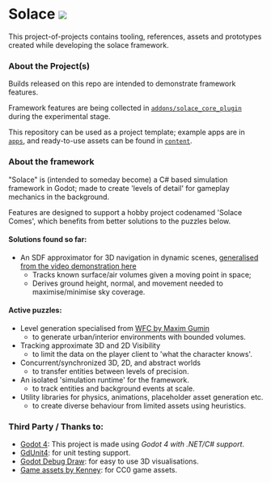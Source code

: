 # Solace ![](https://github.com/ucanluc/solace-private/actions/workflows/main.yml/badge.svg)
This project-of-projects contains tooling, references, assets and prototypes created while developing the solace framework.

### About the Project(s)
Builds released on this repo are intended to demonstrate framework features. 

Framework features are being collected in [`addons/solace_core_plugin`](addons/solace_core_plugin) during the experimental stage.

This repository can be used as a project template; example apps are in [`apps`](apps), and ready-to-use assets can be found in [`content`](content). 

### About the framework
"Solace" is (intended to someday become) a C# based simulation framework in Godot; made to create 'levels of detail' for gameplay mechanics in the background.

Features are designed to support a hobby project codenamed 'Solace Comes', which benefits from better solutions to the puzzles below.

#### Solutions found so far:
- An SDF approximator for 3D navigation in dynamic scenes, [generalised from the video demonstration here](https://youtu.be/_nqjsfMtO6c)
  - Tracks known surface/air volumes given a moving point in space;
  - Derives ground height, normal, and movement needed to maximise/minimise sky coverage.

#### Active puzzles:
- Level generation specialised from [WFC by Maxim Gumin](https://github.com/mxgmn/WaveFunctionCollapse)
  - to generate urban/interior environments with bounded volumes.
- Tracking approximate 3D and 2D Visibility
  - to limit the data on the player client to 'what the character knows'.
- Concurrent/synchronized 3D, 2D, and abstract worlds
  - to transfer entities between levels of precision.
- An isolated 'simulation runtime' for the framework.
  - to track entities and background events at scale.
- Utility libraries for physics, animations, placeholder asset generation etc.
  - to create diverse behaviour from limited assets using heuristics.

### Third Party / Thanks to:
- [Godot 4](https://godotengine.org): This project is made using _Godot 4 with .NET/C# support_.
- [GdUnit4](https://github.com/MikeSchulze/gdUnit4): for unit testing support.
- [Godot Debug Draw](https://github.com/Zylann/godot_debug_draw): for easy to use 3D visualisations.
- [Game assets by Kenney](https://www.kenney.nl/): for CC0 game assets.

